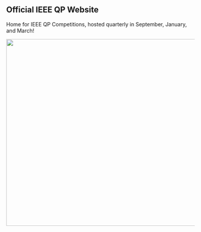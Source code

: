 ## Official IEEE QP Website

Home for IEEE QP Competitions, hosted quarterly in September, January, and March!

<img src="ieeeqpdemo.gif" width=1000 height=500 />
